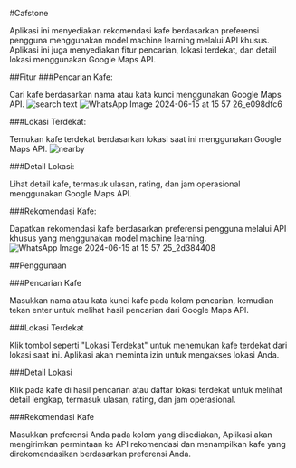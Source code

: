 #Cafstone

Aplikasi ini menyediakan rekomendasi kafe berdasarkan preferensi pengguna menggunakan model machine learning melalui API khusus. 
Aplikasi ini juga menyediakan fitur pencarian, lokasi terdekat, dan detail lokasi menggunakan Google Maps API.

##Fitur
###Pencarian Kafe: 

Cari kafe berdasarkan nama atau kata kunci menggunakan Google Maps API.
![search text ](https://github.com/salmanalfarisir/Bangkit-Cafstone-CP/assets/119673022/30b3b4ac-f399-4756-b2f4-54ff3acc9ea2)
![WhatsApp Image 2024-06-15 at 15 57 26_e098dfc6](https://github.com/salmanalfarisir/Bangkit-Cafstone-CP/assets/119673022/a6be121b-c548-4f13-88c6-66abf5716dfd)

###Lokasi Terdekat: 

Temukan kafe terdekat berdasarkan lokasi saat ini menggunakan Google Maps API.
![nearby](https://github.com/salmanalfarisir/Bangkit-Cafstone-CP/assets/119673022/00fba54e-dc41-42f1-bdde-75d90b6b3ea4)

###Detail Lokasi: 

Lihat detail kafe, termasuk ulasan, rating, dan jam operasional menggunakan Google Maps API.

###Rekomendasi Kafe: 

Dapatkan rekomendasi kafe berdasarkan preferensi pengguna melalui API khusus yang menggunakan model machine learning.
![WhatsApp Image 2024-06-15 at 15 57 25_2d384408](https://github.com/salmanalfarisir/Bangkit-Cafstone-CP/assets/119673022/0f788fa3-664b-4e0f-b21c-1e91cd0f59a8)

##Penggunaan

###Pencarian Kafe

Masukkan nama atau kata kunci kafe pada kolom pencarian, kemudian tekan enter untuk melihat hasil pencarian dari Google Maps API.

###Lokasi Terdekat

Klik tombol seperti "Lokasi Terdekat" untuk menemukan kafe terdekat dari lokasi saat ini. Aplikasi akan meminta izin untuk mengakses lokasi Anda.

###Detail Lokasi

Klik pada kafe di hasil pencarian atau daftar lokasi terdekat untuk melihat detail lengkap, termasuk ulasan, rating, dan jam operasional.

###Rekomendasi Kafe

Masukkan preferensi Anda pada kolom yang disediakan, Aplikasi akan mengirimkan permintaan ke API rekomendasi dan menampilkan kafe yang direkomendasikan berdasarkan preferensi Anda.
